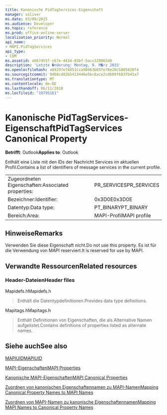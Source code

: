 ```yaml
---
title: Kanonische PidTagServices-Eigenschaft
manager: soliver
ms.date: 03/09/2015
ms.audience: Developer
ms.topic: reference
ms.prod: office-online-server
localization_priority: Normal
api_name:
- MAPI.PidTagServices
api_type:
- COM
ms.assetid: a067455f-c67e-4434-83bf-5acc320865d0
description: 'Letzte �nderung: Montag, 9. M�rz 2015'
ms.openlocfilehash: a89297e74851cca90463b65fe78e20c5885828f4
ms.sourcegitcommit: 9d60cd82b5413446e5bc8ace2cd689f683fb41a7
ms.translationtype: MT
ms.contentlocale: de-DE
ms.lasthandoff: 06/11/2018
ms.locfileid: "19795161"
---
```

# <a name="pidtagservices-canonical-property"></a><span data-ttu-id="f3772-103">Kanonische PidTagServices-Eigenschaft</span><span class="sxs-lookup"><span data-stu-id="f3772-103">PidTagServices Canonical Property</span></span>

  
  
<span data-ttu-id="f3772-104">**Betrifft**: Outlook</span><span class="sxs-lookup"><span data-stu-id="f3772-104">**Applies to**: Outlook</span></span> 
  
<span data-ttu-id="f3772-105">Enthält eine Liste mit den IDs der Nachricht Services im aktuellen Profil.</span><span class="sxs-lookup"><span data-stu-id="f3772-105">Contains a list of identifiers of message services in the current profile.</span></span>
  
|||
|:-----|:-----|
|<span data-ttu-id="f3772-106">Zugeordneten Eigenschaften:</span><span class="sxs-lookup"><span data-stu-id="f3772-106">Associated properties:</span></span>  <br/> |<span data-ttu-id="f3772-107">PR_SERVICES</span><span class="sxs-lookup"><span data-stu-id="f3772-107">PR_SERVICES</span></span>  <br/> |
|<span data-ttu-id="f3772-108">Bezeichner:</span><span class="sxs-lookup"><span data-stu-id="f3772-108">Identifier:</span></span>  <br/> |<span data-ttu-id="f3772-109">0x3D0E</span><span class="sxs-lookup"><span data-stu-id="f3772-109">0x3D0E</span></span>  <br/> |
|<span data-ttu-id="f3772-110">Datentyp:</span><span class="sxs-lookup"><span data-stu-id="f3772-110">Data type:</span></span>  <br/> |<span data-ttu-id="f3772-111">PT_BINARY</span><span class="sxs-lookup"><span data-stu-id="f3772-111">PT_BINARY</span></span>  <br/> |
|<span data-ttu-id="f3772-112">Bereich:</span><span class="sxs-lookup"><span data-stu-id="f3772-112">Area:</span></span>  <br/> |<span data-ttu-id="f3772-113">MAPI-Profil</span><span class="sxs-lookup"><span data-stu-id="f3772-113">MAPI profile</span></span>  <br/> |
   
## <a name="remarks"></a><span data-ttu-id="f3772-114">Hinweise</span><span class="sxs-lookup"><span data-stu-id="f3772-114">Remarks</span></span>

<span data-ttu-id="f3772-115">Verwenden Sie diese Eigenschaft nicht.</span><span class="sxs-lookup"><span data-stu-id="f3772-115">Do not use this property.</span></span> <span data-ttu-id="f3772-116">Es ist für die Verwendung von MAPI reserviert.</span><span class="sxs-lookup"><span data-stu-id="f3772-116">It is reserved for use by MAPI.</span></span>
  
## <a name="related-resources"></a><span data-ttu-id="f3772-117">Verwandte Ressourcen</span><span class="sxs-lookup"><span data-stu-id="f3772-117">Related resources</span></span>

### <a name="header-files"></a><span data-ttu-id="f3772-118">Header-Dateien</span><span class="sxs-lookup"><span data-stu-id="f3772-118">Header files</span></span>

<span data-ttu-id="f3772-119">Mapidefs.h</span><span class="sxs-lookup"><span data-stu-id="f3772-119">Mapidefs.h</span></span>
  
> <span data-ttu-id="f3772-120">Enthält die Datentypdefinitionen.</span><span class="sxs-lookup"><span data-stu-id="f3772-120">Provides data type definitions.</span></span>
    
<span data-ttu-id="f3772-121">Mapitags.h</span><span class="sxs-lookup"><span data-stu-id="f3772-121">Mapitags.h</span></span>
  
> <span data-ttu-id="f3772-122">Enthält Definitionen von Eigenschaften, die als Alternative Namen aufgelistet.</span><span class="sxs-lookup"><span data-stu-id="f3772-122">Contains definitions of properties listed as alternate names.</span></span>
    
## <a name="see-also"></a><span data-ttu-id="f3772-123">Siehe auch</span><span class="sxs-lookup"><span data-stu-id="f3772-123">See also</span></span>



[<span data-ttu-id="f3772-124">MAPIUID</span><span class="sxs-lookup"><span data-stu-id="f3772-124">MAPIUID</span></span>](mapiuid.md)


[<span data-ttu-id="f3772-125">MAPI-Eigenschaften</span><span class="sxs-lookup"><span data-stu-id="f3772-125">MAPI Properties</span></span>](mapi-properties.md)
  
[<span data-ttu-id="f3772-126">Kanonische MAPI-Eigenschaften</span><span class="sxs-lookup"><span data-stu-id="f3772-126">MAPI Canonical Properties</span></span>](mapi-canonical-properties.md)
  
[<span data-ttu-id="f3772-127">Zuordnen von kanonischen Eigenschaftennamen zu MAPI-Namen</span><span class="sxs-lookup"><span data-stu-id="f3772-127">Mapping Canonical Property Names to MAPI Names</span></span>](mapping-canonical-property-names-to-mapi-names.md)
  
[<span data-ttu-id="f3772-128">Zuordnen von MAPI-Namen zu kanonische Eigenschaftennamen</span><span class="sxs-lookup"><span data-stu-id="f3772-128">Mapping MAPI Names to Canonical Property Names</span></span>](mapping-mapi-names-to-canonical-property-names.md)

